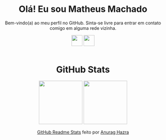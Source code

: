 
<!--
**mmdec/mmdec** is a ✨ _special_ ✨ repository because its `README.md` (this file) appears on your GitHub profile.

Here are some ideas to get you started:

- 🔭 I’m currently working on ...
- 🌱 I’m currently learning ...
- 👯 I’m looking to collaborate on ...
- 🤔 I’m looking for help with ...
- 💬 Ask me about ...
- 📫 How to reach me: ...
- 😄 Pronouns: ...
- ⚡ Fun fact: ...
-->

<div align="center">
  <h1>Olá! Eu sou Matheus Machado</h1>
  <p>Bem-vindo(a) ao meu perfil no GitHub. Sinta-se livre para entrar em contato comigo em alguma rede vizinha.</p>
</div>

<div align="center">
  <a href="https://www.linkedin.com/in/mmdec/" target="_blank"><img height="35em" src="https://img.shields.io/badge/-LinkedIn-%230077B5?style=for-the-badge&logo=linkedin&logoColor=white" target="_blank"></a> 
  <a href="mailto:mmdec.dev@gmail.com" target="_blank"><img height="35em" src="https://img.shields.io/badge/Gmail-D14836?style=for-the-badge&logo=gmail&logoColor=white" target="_blank"></a>
</div><br>

<div align="center">
  <h1>GitHub Stats</h1>
  <img height="140em"src="https://github-readme-stats.vercel.app/api?username=mmdec&show_icons=true&theme=tokyonight" /> 
  <img height="140em" src="https://github-readme-stats.vercel.app/api/top-langs/?username=mmdec&theme=tokyonight&layout=compact" />
</div> 
  
<div align="center">
  <p><a href="https://github.com/anuraghazra/github-readme-stats" target="_blank">GitHub Readme Stats</a> feito por <a href="https://github.com/anuraghazra" target="_blank">Anurag Hazra</a></p>
</div>


